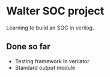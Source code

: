# Walter SOC project
Learning to build an SOC in verilog.

## Done so far
* Testing framework in verilator
* Standard output module
